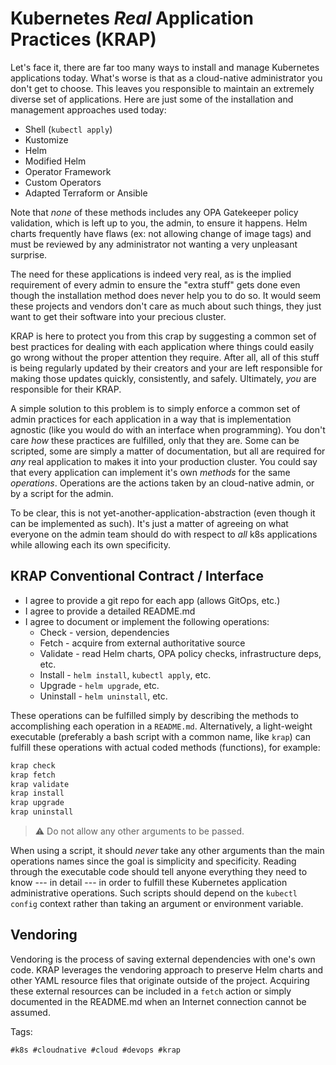 # Kubernetes *Real* Application Practices (KRAP)

Let's face it, there are far too many ways to install and manage
Kubernetes applications today. What's worse is that as a cloud-native
administrator you don't get to choose. This leaves you responsible to
maintain an extremely diverse set of applications. Here are just some of
the installation and management approaches used today:

* Shell (`kubectl apply`)
* Kustomize
* Helm
* Modified Helm
* Operator Framework
* Custom Operators
* Adapted Terraform or Ansible

Note that *none* of these methods includes any OPA Gatekeeper policy
validation, which is left up to you, the admin, to ensure it happens.
Helm charts frequently have flaws (ex: not allowing change of image tags)
and must be reviewed by any administrator not wanting a very unpleasant
surprise. 

The need for these applications is indeed very real, as is the implied
requirement of every admin to ensure the "extra stuff" gets done even
though the installation method does never help you to do so. It would
seem these projects and vendors don't care as much about such things,
they just want to get their software into your precious cluster.

KRAP is here to protect you from this crap by suggesting a common set of
best practices for dealing with each application where things could
easily go wrong without the proper attention they require. After all,
all of this stuff is being regularly updated by their creators and your
are left responsible for making those updates quickly, consistently, and
safely. Ultimately, *you* are responsible for their KRAP.

A simple solution to this problem is to simply enforce a common set of
admin practices for each application in a way that is implementation
agnostic (like you would do with an interface when programming). You
don't care *how* these practices are fulfilled, only that they are. Some
can be scripted, some are simply a matter of documentation, but all are
required for *any* real application to makes it into your production
cluster. You could say that every application can implement it's own
*methods* for the same *operations*. Operations are the actions taken by
an cloud-native admin, or by a script for the admin. 

To be clear, this is not yet-another-application-abstraction (even
though it can be implemented as such). It's just a matter of agreeing on
what everyone on the admin team should do with respect to *all* k8s
applications while allowing each its own specificity.

## KRAP Conventional Contract / Interface

* I agree to provide a git repo for each app (allows GitOps, etc.)
* I agree to provide a detailed README.md
* I agree to document or implement the following operations:
    * Check - version, dependencies
    * Fetch - acquire from external authoritative source
    * Validate - read Helm charts, OPA policy checks, infrastructure deps, etc.
    * Install - `helm install`, `kubectl apply`, etc.
    * Upgrade - `helm upgrade`, etc.
    * Uninstall - `helm uninstall`, etc.

These operations can be fulfilled simply by describing the methods to
accomplishing each operation in a `README.md`. Alternatively,
a light-weight executable (preferably a bash script with a common name,
like `krap`) can fulfill these operations with actual coded methods
(functions), for example:

```bash
krap check
krap fetch
krap validate
krap install
krap upgrade
krap uninstall
```

> ⚠️
> Do not allow any other arguments to be passed.

When using a script, it should *never* take any other arguments than the
main operations names since the goal is simplicity and specificity.
Reading through the executable code should tell anyone everything they
need to know --- in detail --- in order to fulfill these Kubernetes
application administrative operations. Such scripts should depend on the
`kubectl config` context rather than taking an argument or environment
variable.

## Vendoring

Vendoring is the process of saving external dependencies with one's own
code. KRAP leverages the vendoring approach to preserve Helm charts and
other YAML resource files that originate outside of the project.
Acquiring these external resources can be included in a `fetch` action
or simply documented in the README.md when an Internet connection cannot
be assumed.

Tags:

    #k8s #cloudnative #cloud #devops #krap
